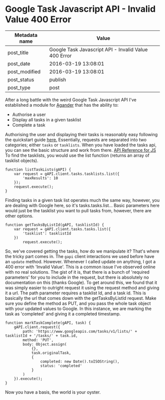 # Google Task Javascript API - Invalid Value 400 Error

| Metadata name | Value                                                |
| ------------- | ---------------------------------------------------- |
| post_title    | Google Task Javascript API - Invalid Value 400 Error |
| post_date     | 2016-03-19 13:08:01                                  |
| post_modified | 2016-03-19 13:08:01                                  |
| post_status   | publish                                              |
| post_type     | post                                                 |

After a long battle with the weird Google Task Javascript API I've established a module for [Agander](http://agander.io) that has the ability to:

-   Authorise a user
-   Display all tasks in a given tasklist
-   Complete a task

Authorising the user and displaying their tasks is reasonably easy following the quickstart guide [here.](https://developers.google.com/google-apps/tasks/quickstart/js#prerequisites) Essentially, requests are separated into two categories; either `tasks` or `tasklists`. When you have loaded the tasks api, you can see the basic structure and work from there. [API Reference for JS](https://developers.google.com/google-apps/tasks/v1/reference/) To find the tasklists, you would use the list function (returns an array of tasklist objects).

    function listTaskLists(gAPI) {
        var request = gAPI.client.tasks.tasklists.list({
            'maxResults': 10
        });
        request.execute();
    }

Finding tasks in a given task list operates much the same way, however, you are dealing with Google here, so it's tasks.tasks.list... Basic parameters here would just be the tasklist you want to pull tasks from, however, there are other options.

    function getTasksByListId(gAPI, tasklistId) {
        var request = gAPI.client.tasks.tasks.list({
            'tasklist': tasklistId
        })
            request.execute();

So, we've covered getting the tasks, how do we manipulate it? That's where the tricky part comes in. The `gapi` client interactions we used before have an `update` method. However. Whenever I called update on anything, I got a 400 error with 'Invalid Value'. This is a common issue I've observed online with no real solutions. The gist of it is, that there is a bunch of 'required parameters' for you to include in the request, but there is absolutely no documentation on this (thanks Google). To get around this, we found that it was simply easier to outright request it using the request method and giving it a url. The path parameter requires a tasklist Id, and a task id. This is basically the url that comes down with the getTasksByListId request. Make sure you define the method as PUT, and you pass the whole task object with your updated values to Google. In this instance, we are marking the task as 'completed' and giving it a completed timestamp.

    function markTaskComplete(gAPI, task) {
        gAPI.client.request({
            path: 'https://www.googleapis.com/tasks/v1/lists/' + tasklistId + '/tasks/' + task.id,
            method: 'PUT',
            body: Object.assign(
                {},
                task.originalTask,
                {
                    completed: new Date().toISOString(),
                    status: 'completed'
                }
            )
        }).execute();
    }

Now you have a basis, the world is your oyster.

